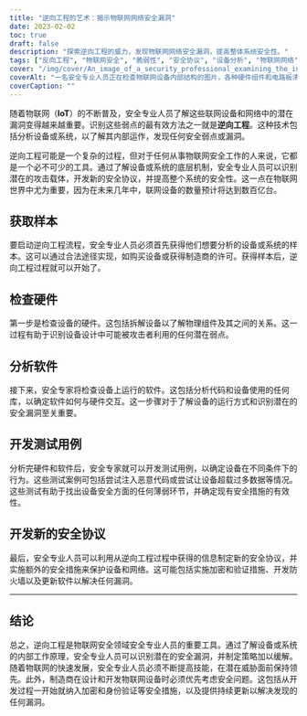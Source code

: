 ```yaml
---
title: "逆向工程的艺术：揭示物联网网络安全漏洞"
date: 2023-02-02
toc: true
draft: false
description: "探索逆向工程的威力，发现物联网网络安全漏洞，提高整体系统安全性。"
tags: ["反向工程", "物联网安全", "脆弱性", "安全协议", "设备分析", "物联网网络", "内部结构", "恶意代码", "加密措施", "认证措施", "防火墙", "软件更新"]
cover: "/img/cover/An_image_of_a_security_professional_examining_the_inner_workings.png"
coverAlt: "一名安全专业人员正在检查物联网设备内部结构的图片，各种硬件组件和电路板清晰可见。 "
coverCaption: ""
---
```


随着物联网（**IoT**）的不断普及，安全专业人员了解这些联网设备和网络中的潜在漏洞变得越来越重要。识别这些弱点的最有效方法之一就是**逆向工程**。这种技术包括分析设备或系统，以了解其内部运作，发现任何安全弱点或漏洞。

逆向工程可能是一个复杂的过程，但对于任何从事物联网安全工作的人来说，它都是一个必不可少的工具。通过了解设备或系统的底层机制，安全专业人员可以识别潜在的攻击载体，开发新的安全协议，并提高整个系统的安全性。这一点在物联网世界中尤为重要，因为在未来几年中，联网设备的数量预计将达到数百亿台。

## 获取样本

要启动逆向工程流程，安全专业人员必须首先获得他们想要分析的设备或系统的样本。这可以通过合法途径实现，如购买设备或获得制造商的许可。获得样本后，逆向工程过程就可以开始了。

## 检查硬件

第一步是检查设备的硬件。这包括拆解设备以了解物理组件及其之间的关系。这一过程有助于识别设备设计中可能被攻击者利用的任何潜在弱点。

## 分析软件

接下来，安全专家将检查设备上运行的软件。这包括分析代码和设备使用的任何库，以确定软件如何与硬件交互。这一步骤对于了解设备的运行方式和识别潜在的安全漏洞至关重要。

## 开发测试用例

分析完硬件和软件后，安全专家就可以开发测试用例，以确定设备在不同条件下的行为。这些测试案例可包括尝试注入恶意代码或尝试让设备超载过多数据等情况。这些测试有助于找出设备安全方面的任何薄弱环节，并确定现有安全措施的有效性。

## 开发新的安全协议

最后，安全专业人员可以利用从逆向工程过程中获得的信息制定新的安全协议，并实施额外的安全措施来保护设备和网络。这可能包括实施加密和验证措施、开发防火墙以及更新软件以解决任何漏洞。

_____

## 结论

总之，逆向工程是物联网安全领域安全专业人员的重要工具。通过了解设备或系统的内部工作原理，安全专业人员可以识别潜在的安全漏洞，并制定策略加以缓解。随着物联网的快速发展，安全专业人员必须不断提高技能，在潜在威胁面前保持领先。此外，制造商在设计和开发物联网设备时必须优先考虑安全问题。这包括从开发过程一开始就纳入加密和身份验证等安全措施，以及提供持续更新以解决发现的任何漏洞。
